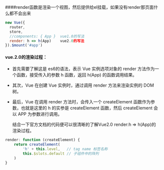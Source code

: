 ####render函数是渲染一个视图，然后提供给el挂载，如果没有render那页面什么都不会出来

```javascript
new Vue({
  router,
  store,
  //components: { App }  vue1.0的写法
  render: h => h(App)    vue2.0的写法
}).$mount('#app')
```



#### vue.2.0的渲染过程：

+ 首先需要了解这是 es6的语法，表示 Vue 实例选项对象的 render 方法作为一个函数，接受传入的参数 h 函数，返回 h(App) 的函数调用结果。

+ 其次，Vue 在创建 Vue 实例时，通过调用 render 方法来渲染实例的 DOM 树。

+ 最后，Vue 在调用 render 方法时，会传入一个 createElement 函数作为参数，也就是这里的 h 的实参是 createElement 函数，然后 createElement 会以 APP 为参数进行调用。

  结合一下官方文档的代码便可以很清晰的了解Vue2.0 render:h => h(App)的渲染过程。   

```javascript
render: function (createElement) {
    return createElement(
        'h' + this.level,   // tag name 标签名称
        this.$slots.default // 子组件中的阵列
    )
}
```

